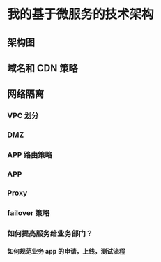 # 我的基于微服务的技术架构

## 架构图

## 域名和 CDN 策略

## 网络隔离

### VPC 划分

### DMZ

### APP 路由策略

### APP

### Proxy

### failover 策略

### 如何提高服务给业务部门？

#### 如何规范业务 app 的申请，上线，测试流程
